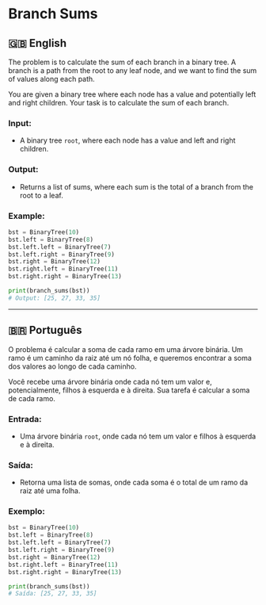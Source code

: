 
# Branch Sums

## 🇬🇧 English

The problem is to calculate the sum of each branch in a binary tree. A branch is a path from the root to any leaf node, and we want to find the sum of values along each path.

You are given a binary tree where each node has a value and potentially left and right children. Your task is to calculate the sum of each branch.

### Input:

- A binary tree `root`, where each node has a value and left and right children.

### Output:

- Returns a list of sums, where each sum is the total of a branch from the root to a leaf.

### Example:

```python
bst = BinaryTree(10)
bst.left = BinaryTree(8)
bst.left.left = BinaryTree(7)
bst.left.right = BinaryTree(9)
bst.right = BinaryTree(12)
bst.right.left = BinaryTree(11)
bst.right.right = BinaryTree(13)

print(branch_sums(bst))
# Output: [25, 27, 33, 35]
```

---

## 🇧🇷 Português

O problema é calcular a soma de cada ramo em uma árvore binária. Um ramo é um caminho da raiz até um nó folha, e queremos encontrar a soma dos valores ao longo de cada caminho.

Você recebe uma árvore binária onde cada nó tem um valor e, potencialmente, filhos à esquerda e à direita. Sua tarefa é calcular a soma de cada ramo.

### Entrada:

- Uma árvore binária `root`, onde cada nó tem um valor e filhos à esquerda e à direita.

### Saída:

- Retorna uma lista de somas, onde cada soma é o total de um ramo da raiz até uma folha.

### Exemplo:

```python
bst = BinaryTree(10)
bst.left = BinaryTree(8)
bst.left.left = BinaryTree(7)
bst.left.right = BinaryTree(9)
bst.right = BinaryTree(12)
bst.right.left = BinaryTree(11)
bst.right.right = BinaryTree(13)

print(branch_sums(bst))
# Saída: [25, 27, 33, 35]
```
